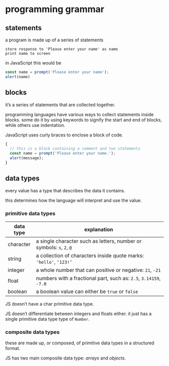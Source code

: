 # programming grammar

## statements

a program is made up of a series of statements

```plain
store response to 'Please enter your name' as name
print name to screen
```

in JavaScript this would be

```jsx
const name = prompt('Please enter your name');
alert(name)
```

## blocks

it’s a series of statements that are collected together.

programming languages have various ways to collect statements inside blocks. some do it by using keywords to signify the start and end of blocks, while others use indentation.

JavaScript uses curly braces to enclose a block of code.

```jsx
{
  // this is a block containing a comment and two statements
  const name = prompt('Please enter your name.');
  alert(message);
}
```

## data types

every value has a type that describes the data it contains.

this determines how the language will interpret and use the value.

### primitive data types

| data type | explanation |
| --- | --- |
| character | a single character such as letters, number or symbols: `s`, `2`, `@` |
| string | a collection of characters inside quote marks: `'hello'`, `‘123!’` |
| integer | a whole number that can positive or negative: `21`, `-21` |
| float | numbers with a fractional part, such as: `2.5`, `3.14159`, `-7.0` |
| boolean | a boolean value can either be `true` or `false` |

JS doesn’t have a char primitive data type.

JS doesn’t differentiate between integers and floats either. it just has a single primitive data type type of `Number`.

### composite data types

these are made up, or composed, of primitive data types in a structured format.

JS has two main composite data type: *arrays* and *objects*.
